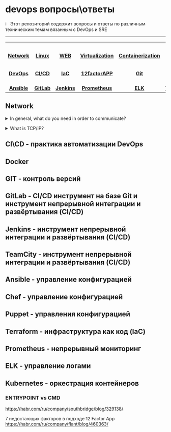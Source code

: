# devops вопросы\ответы

:information_source: &nbsp; Этот репозиторий содержит вопросы и ответы по различным техническим темам вязанным с DevOps и SRE

****

<!-- ALL-TOPICS-LIST:START -->
<!-- prettier-ignore-start -->
<!-- markdownlint-disable -->
<center>
<table>
  <tr>
    <td align="center"><a href="topics/network"><br /><b>Network</b></a></td>
    <td align="center"><a href="topics/linux"><br /><b>Linux</b></a></td>
    <td align="center"><a href="topics/webt"><br /><b>WEB</b></a></td>
    <td align="center"><a href="topics/virtualization"><br /><b>Virtualization</b></a></td>
    <td align="center"><a href="topics/containerization"><br /><b>Containerization</b></a></td>
    <td align="center"><a href="topics/cloud"><br /><b>Cloud Native</b></a></td>
    <td align="center"><a href="topics/monitoring"><br /><b>Monitoring</b></a></td>
  </tr>
  <tr>
    <td align="center"><a href="topics/devops"><br /><b>DevOps</b></a></td>
    <td align="center"><a href="topics/cicd"><br /><b>CI/CD</b></a></td>
    <td align="center"><a href="topics/iac"><br /><b>IaC</b></a></td>
    <td align="center"><a href="topics/12factorapp"><br /><b>12factorAPP</b></a></td>
    <td align="center"><a href="topics/git"><br /><b>Git</b></a></td>
    <td align="center"><a href="topics/ansible"><br /><b>Docker</b></a></td>
    <td align="center"><a href="topics/kubernetes"><br /><b>Kubernetes</b></a></td>
  </tr>
  <tr>
    <td align="center"><a href="topics/ansible"><br /><b>Ansible</b></a></td>
    <td align="center"><a href="topics/gitLab"><br /><b>GitLab</b></a></td>
    <td align="center"><a href="topics/jenkins"><br /><b>Jenkins</b></a></td>
    <td align="center"><a href="topics/prometheus"><br /><b>Prometheus</b></a></td>
    <td align="center"><a href="topics/elk"><br /><b>ELK</b></a></td>
    <td align="center"><a href="topics/terraform"><br /><b>Terraform</b></a></td>
    <td align="center"><a href="topics/helm"><br /><b>Helm</b></a></td>
  </tr>
 
</table>
</center>
<!-- markdownlint-enable -->
<!-- prettier-ignore-end -->
<!-- ALL-TOPICS-LIST:END -->

## Network

<details>
<summary>In general, what do you need in order to communicate?</summary><br><b>

  - A common language (for the two ends to understand)
  - A way to address who do you want to communicate with
  - A Connection (so the content of the communication can reach the recipients)

</b></details>

<details>
<summary>What is TCP/IP?</summary><br><b>

A set of protocols that define how two or more devices can communicate with each other.

To learn more about TCP/IP, read [here](http://www.penguintutor.com/linux/basic-network-reference)

</b></details>

## CI\CD - практика автоматизации DevOps

## Docker

## GIT - контроль версий

## GitLab - CI/CD инструмент на базе Git и инструмент непрерывной интеграции и развёртывания (CI/CD)

## Jenkins - инструмент непрерывной интеграции и развёртывания (CI/CD)

## TeamCity - инструмент непрерывной интеграции и развёртывания (CI/CD)

## Ansible - управление конфигурацией

## Chef - управление конфигурацией

## Puppet - управления конфигурацией

## Terraform - инфраструктура как код (IaC)

## Prometheus - непрерывный мониторинг

## ELK - управление логами

## Kubernetes - оркестрация контейнеров

### ENTRYPOINT vs CMD
https://habr.com/ru/company/southbridge/blog/329138/


7 недостающих факторов в подходе 12 Factor App
https://habr.com/ru/company/flant/blog/460363/







